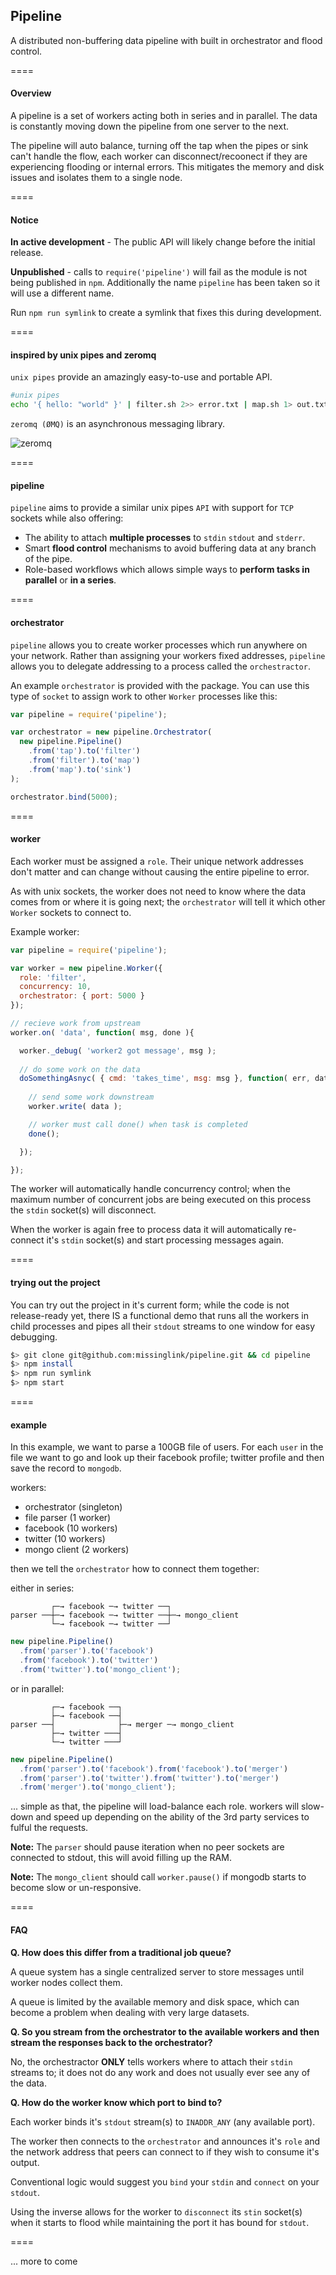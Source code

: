 
## Pipeline

A distributed non-buffering data pipeline with built in orchestrator and flood control.  

====

#### Overview

A pipeline is a set of workers acting both in series and in parallel. The data is constantly moving down the pipeline from one server to the next. 
    
The pipeline will auto balance, turning off the tap when the pipes or sink can't handle the flow, each worker can disconnect/recoonect if they are experiencing flooding or internal errors. This mitigates the memory and disk issues and isolates them to a single node.

====

#### Notice

**In active development** - The public API will likely change before the initial release.  
  
**Unpublished** - calls to `require('pipeline')` will fail as the module is not being published in `npm`. Additionally the name `pipeline` has been taken so it will use a different name.  
  
Run `npm run symlink` to create a symlink that fixes this during development.
    
====

#### inspired by unix pipes and zeromq
  
`unix pipes` provide an amazingly easy-to-use and portable API.

```bash  
#unix pipes  
echo '{ hello: "world" }' | filter.sh 2>> error.txt | map.sh 1> out.txt 2>> error.txt  
```

`zeromq (ØMQ)` is an asynchronous messaging library.

![zeromq](http://learning-0mq-with-pyzmq.readthedocs.org/en/latest/_images/pushpull.png)

====

#### pipeline

`pipeline` aims to provide a similar unix pipes `API` with support for `TCP` sockets while also offering:

- The ability to attach **multiple processes** to `stdin` `stdout` and `stderr`.
- Smart **flood control** mechanisms to avoid buffering data at any branch of the pipe.
- Role-based workflows which allows simple ways to **perform tasks in parallel** or **in a series**. 

====

#### orchestrator
  
`pipeline` allows you to create worker processes which run anywhere on your network. Rather than assigning your workers fixed addresses, `pipeline` allows you to delegate addressing to a process called the `orchestractor`.  
  
An example `orchestrator` is provided with the package. You can use this type of `socket` to assign work to other `Worker` processes like this:  
  
```javascript
var pipeline = require('pipeline');

var orchestrator = new pipeline.Orchestrator(
  new pipeline.Pipeline()
    .from('tap').to('filter')
    .from('filter').to('map')
    .from('map').to('sink')
);

orchestrator.bind(5000);
```
    
====
    
#### worker

Each worker must be assigned a `role`. Their unique network addresses don't matter and can change without causing the entire pipeline to error.  
  
As with unix sockets, the worker does not need to know where the data comes from or where it is going next; the `orchestrator` will tell it which other `Worker` sockets to connect to.  
  
Example worker:  
  
```javascript  
var pipeline = require('pipeline');

var worker = new pipeline.Worker({
  role: 'filter',
  concurrency: 10,
  orchestrator: { port: 5000 }
});

// recieve work from upstream
worker.on( 'data', function( msg, done ){

  worker._debug( 'worker2 got message', msg );
  
  // do some work on the data
  doSomethingAsnyc( { cmd: 'takes_time', msg: msg }, function( err, data ){  
    
    // send some work downstream
    worker.write( data );

    // worker must call done() when task is completed
    done();

  });

});
```  
  
The worker will automatically handle concurrency control; when the maximum number of concurrent jobs are being executed on this process the `stdin` socket(s) will disconnect.  
  
When the worker is again free to process data it will automatically re-connect it's `stdin` socket(s) and start processing messages again. 
  
====  
  
#### trying out the project  
  
You can try out the project in it's current form; while the code is not release-ready yet, there IS a functional demo that runs all the workers in child processes and pipes all their `stdout` streams to one window for easy debugging.  
  
```bash  
$> git clone git@github.com:missinglink/pipeline.git && cd pipeline
$> npm install  
$> npm run symlink  
$> npm start
```

==== 

#### example
  
In this example, we want to parse a 100GB file of users. For each `user` in the file we want to go and look up their facebook profile; twitter profile and then save the record to `mongodb`.  
  
workers:  

- orchestrator (singleton)  
- file parser (1 worker)
- facebook (10 workers)  
- twitter (10 workers)  
- mongo client (2 workers)
  
then we tell the `orchestrator` how to connect them together:

either in series:

```
         ┌─→ facebook ─→ twitter ──┐
parser ──┼─→ facebook ─→ twitter ──┼─→ mongo_client
         └─→ facebook ─→ twitter ──┘
```

```javascript
new pipeline.Pipeline()
  .from('parser').to('facebook')
  .from('facebook').to('twitter')
  .from('twitter').to('mongo_client');
```

or in parallel:

```
         ┌─→ facebook ──┐
         ├─→ facebook ──┤
parser ──┤              ├─→ merger ─→ mongo_client
         ├─→ twitter ───┤
         └─→ twitter ───┘
```

```javascript
new pipeline.Pipeline()
  .from('parser').to('facebook').from('facebook').to('merger')
  .from('parser').to('twitter').from('twitter').to('merger')
  .from('merger').to('mongo_client');
```

... simple as that, the pipeline will load-balance each role. workers will slow-down and speed up depending on the ability of the 3rd party services to fulful the requests.

**Note:** The `parser` should pause iteration when no peer sockets are connected to stdout, this will avoid filling up the RAM.

**Note:** The `mongo_client` should call `worker.pause()` if mongodb starts to become slow or un-responsive.


====  
  
#### FAQ      
       
**Q. How does this differ from a traditional job queue?**
  
A queue system has a single centralized server to store messages until worker nodes collect them.  
  
A queue is limited by the available memory and disk space, which can become a problem when dealing with very large datasets.
      
**Q. So you stream from the orchestrator to the available workers and then stream the responses back to the orchestrator?**
  
No, the orchestractor **ONLY** tells workers where to attach their `stdin` streams to; it does not do any work and does not usually ever see any of the data.

**Q. How do the worker know which port to bind to?** 
  
Each worker binds it's `stdout` stream(s) to `INADDR_ANY` (any available port).  
  
The worker then connects to the `orchestrator` and announces it's `role` and the network address that peers can connect to if they wish to consume it's output.  
  
Conventional logic would suggest you `bind` your `stdin` and `connect` on your `stdout`.

Using the inverse allows for the worker to `disconnect` its `stin` socket(s) when it starts to flood while maintaining the port it has bound for `stdout`.
     
====
  
... more to come
